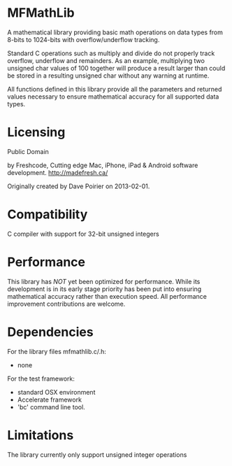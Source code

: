 MFMathLib
=========

A mathematical library providing basic math operations on data types from 8-bits to 1024-bits
with overflow/underflow tracking.

Standard C operations such as multiply and divide do not properly track overflow, underflow and
remainders. As an example, multiplying two unsigned char values of 100 together will produce a
result larger than could be stored in a resulting unsigned char without any warning at runtime.

All functions defined in this library provide all the parameters and returned values necessary
to ensure mathematical accuracy for all supported data types.



Licensing
=========
Public Domain

by Freshcode, Cutting edge Mac, iPhone, iPad & Android software development.
http://madefresh.ca/

Originally created by Dave Poirier on 2013-02-01.

Compatibility
=============
C compiler with support for 32-bit unsigned integers

Performance
===========
This library has _NOT_ yet been optimized for performance.  While its development is in its
early stage priority has been put into ensuring mathematical accuracy rather than execution speed.
All performance improvement contributions are welcome.

Dependencies
============
For the library files mfmathlib.c/.h:
-  none

For the test framework:
-  standard OSX environment
-  Accelerate framework
-  'bc' command line tool.

Limitations
===========
The library currently only support unsigned integer operations
